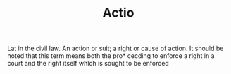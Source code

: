 ---
title: Actio
letter: A
permalink: "/definitions/actio.html"
body: Lat in the civil law. An action or suit; a right or cause of action. It should
  be noted that this term means both the pro* cecding to enforce a right in a court
  and the right itself whlch is sought to be enforced
published_at: '2018-07-07'
layout: post
---
